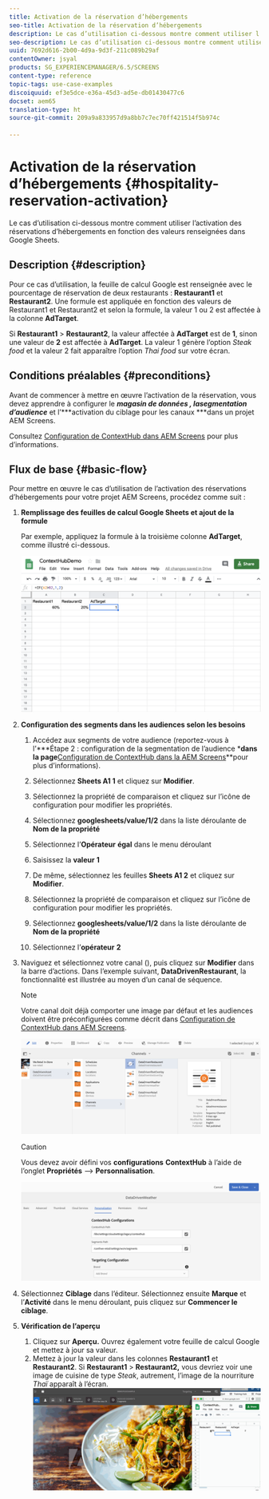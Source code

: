 ```yaml
---
title: Activation de la réservation d’hébergements
seo-title: Activation de la réservation d’hébergements
description: Le cas d’utilisation ci-dessous montre comment utiliser l’activation des réservations d’hébergements en fonction des valeurs renseignées dans Google Sheets.
seo-description: Le cas d’utilisation ci-dessous montre comment utiliser l’activation des réservations d’hébergements en fonction des valeurs renseignées dans Google Sheets.
uuid: 7692d616-2b00-4d9a-9d3f-211c089b29af
contentOwner: jsyal
products: SG_EXPERIENCEMANAGER/6.5/SCREENS
content-type: reference
topic-tags: use-case-examples
discoiquuid: ef3e5dce-e36a-45d3-ad5e-db01430477c6
docset: aem65
translation-type: ht
source-git-commit: 209a9a833957d9a8bb7c7ec70ff421514f5b974c

---
```



# Activation de la réservation d’hébergements {#hospitality-reservation-activation}

Le cas d’utilisation ci-dessous montre comment utiliser l’activation des réservations d’hébergements en fonction des valeurs renseignées dans Google Sheets.

## Description {#description}

Pour ce cas d’utilisation, la feuille de calcul Google est renseignée avec le pourcentage de réservation de deux restaurants : **Restaurant1** et **Restaurant2**. Une formule est appliquée en fonction des valeurs de Restaurant1 et Restaurant2 et selon la formule, la valeur 1 ou 2 est affectée à la colonne **AdTarget**.

Si **Restaurant1** > **Restaurant2**, la valeur affectée à **AdTarget** est de **1**, sinon une valeur de **2** est affectée à **AdTarget**. La valeur 1 génère l’option *Steak food* et la valeur 2 fait apparaître l’option *Thai food* sur votre écran.

## Conditions préalables {#preconditions}

Avant de commencer à mettre en œuvre l’activation de la réservation, vous devez apprendre à configurer le ***magasin de données ***, la***segmentation d’audience*** et l’***activation du ciblage pour les canaux ***dans un projet AEM Screens.

Consultez [Configuration de ContextHub dans AEM Screens](configuring-context-hub.md) pour plus d’informations.

## Flux de base {#basic-flow}

Pour mettre en œuvre le cas d’utilisation de l’activation des réservations d’hébergements pour votre projet AEM Screens, procédez comme suit :

1. **Remplissage des feuilles de calcul Google Sheets et ajout de la formule**

   Par exemple, appliquez la formule à la troisième colonne **AdTarget**, comme illustré ci-dessous.

   ![screen_shot_2019-04-29at94132am](assets/screen_shot_2019-04-29at94132am.png)

1. **Configuration des segments dans les audiences selon les besoins**

   1. Accédez aux segments de votre audience (reportez-vous à l’***Étape 2 : configuration de la segmentation de l’audience ***dans la page**[Configuration de ContextHub dans la AEM Screens](configuring-context-hub.md)**pour plus d’informations).

   1. Sélectionnez **Sheets A1 1** et cliquez sur **Modifier**.

   1. Sélectionnez la propriété de comparaison et cliquez sur l’icône de configuration pour modifier les propriétés.
   1. Sélectionnez **googlesheets/value/1/2** dans la liste déroulante de **Nom de la propriété**

   1. Sélectionnez l’**Opérateur** **égal** dans le menu déroulant

   1. Saisissez la **valeur** **1**

   1. De même, sélectionnez les feuilles **Sheets A1 2** et cliquez sur **Modifier**.

   1. Sélectionnez la propriété de comparaison et cliquez sur l’icône de configuration pour modifier les propriétés.
   1. Sélectionnez **googlesheets/value/1/2** dans la liste déroulante de **Nom de la propriété**

   1. Sélectionnez l’**opérateur** **2**

1. Naviguez et sélectionnez votre canal (), puis cliquez sur **Modifier** dans la barre d’actions. Dans l’exemple suivant, **DataDrivenRestaurant**, la fonctionnalité est illustrée au moyen d’un canal de séquence.

   >[!NOTE]
   >
   >Votre canal doit déjà comporter une image par défaut et les audiences doivent être préconfigurées comme décrit dans [Configuration de ContextHub dans AEM Screens](configuring-context-hub.md).

   ![screen_shot_2019-05-08at14652pm](assets/screen_shot_2019-05-08at14652pm.png)

   >[!CAUTION]
   >
   >Vous devez avoir défini vos **configurations** **ContextHub** à l’aide de l’onglet **Propriétés** --> **Personnalisation**.

   ![screen_shot_2019-05-08at114106am](assets/screen_shot_2019-05-08at114106am.png)

1. Sélectionnez **Ciblage** dans l’éditeur. Sélectionnez ensuite **Marque** et l’**Activité** dans le menu déroulant, puis cliquez sur **Commencer le ciblage**.
1. **Vérification de l’aperçu**

   1. Cliquez sur **Aperçu.** Ouvrez également votre feuille de calcul Google et mettez à jour sa valeur.
   1. Mettez à jour la valeur dans les colonnes **Restaurant1** et **Restaurant2**. Si **Restaurant1** > **Restaurant2,** vous devriez voir une image de cuisine de type *Steak*, autrement, l’image de la nourriture *Thaï* apparaît à l’écran.
   ![result5](assets/result5.gif)

